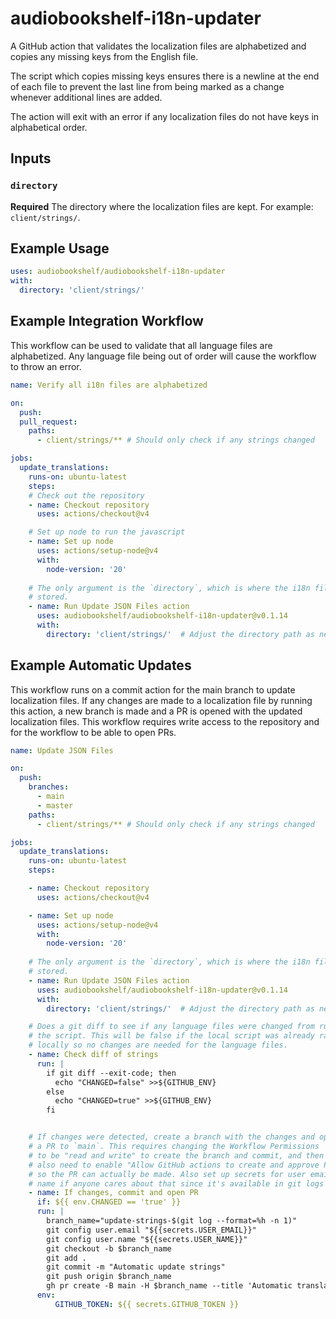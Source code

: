# audiobookshelf-i18n-updater
A GitHub action that validates the localization files are alphabetized and copies any missing keys from the English file.

The script which copies missing keys ensures there is a newline at the end of each file to prevent the last line from being marked as a change whenever additional lines are added.

The action will exit with an error if any localization files do not have keys in alphabetical order.

## Inputs

### `directory`

**Required** The directory where the localization files are kept. For example: `client/strings/`.

## Example Usage

```yaml
uses: audiobookshelf/audiobookshelf-i18n-updater
with:
  directory: 'client/strings/'
```

## Example Integration Workflow
This workflow can be used to validate that all language files are alphabetized.
Any language file being out of order will cause the workflow to throw an error.
```yaml
name: Verify all i18n files are alphabetized

on:
  push:
  pull_request:
    paths:
      - client/strings/** # Should only check if any strings changed

jobs:
  update_translations:
    runs-on: ubuntu-latest
    steps:
    # Check out the repository
    - name: Checkout repository
      uses: actions/checkout@v4

    # Set up node to run the javascript
    - name: Set up node
      uses: actions/setup-node@v4
      with:
        node-version: '20'
    
    # The only argument is the `directory`, which is where the i18n files are
    # stored.
    - name: Run Update JSON Files action
      uses: audiobookshelf/audiobookshelf-i18n-updater@v0.1.14
      with:
        directory: 'client/strings/'  # Adjust the directory path as needed
```

## Example Automatic Updates
This workflow runs on a commit action for the main branch to update localization files.
If any changes are made to a localization file by running this action, a new branch is made and a PR is opened with the updated localization files.
This workflow requires write access to the repository and for the workflow to be able to open PRs.

```yaml
name: Update JSON Files

on:
  push:
    branches:
      - main
      - master
    paths:
      - client/strings/** # Should only check if any strings changed

jobs:
  update_translations:
    runs-on: ubuntu-latest
    steps:

    - name: Checkout repository
      uses: actions/checkout@v4

    - name: Set up node
      uses: actions/setup-node@v4
      with:
        node-version: '20'
    
    # The only argument is the `directory`, which is where the i18n files are
    # stored.
    - name: Run Update JSON Files action
      uses: audiobookshelf/audiobookshelf-i18n-updater@v0.1.14
      with:
        directory: 'client/strings/'  # Adjust the directory path as needed

    # Does a git diff to see if any language files were changed from running
    # the script. This will be false if the local script was already ran
    # locally so no changes are needed for the language files.
    - name: Check diff of strings
      run: |
        if git diff --exit-code; then
          echo "CHANGED=false" >>${GITHUB_ENV}
        else
          echo "CHANGED=true" >>${GITHUB_ENV}
        fi


    # If changes were detected, create a branch with the changes and open
    # a PR to `main`. This requires changing the Workflow Permissions
    # to be "read and write" to create the branch and commit, and then
    # also need to enable "Allow GitHub actions to create and approve PR"
    # so the PR can actually be made. Also set up secrets for user email
    # name if anyone cares about that since it's available in git logs anyway.
    - name: If changes, commit and open PR
      if: ${{ env.CHANGED == 'true' }}
      run: |
        branch_name="update-strings-$(git log --format=%h -n 1)"
        git config user.email "${{secrets.USER_EMAIL}}"
        git config user.name "${{secrets.USER_NAME}}"
        git checkout -b $branch_name
        git add .
        git commit -m "Automatic update strings"
        git push origin $branch_name
        gh pr create -B main -H $branch_name --title 'Automatic translation updates' --body 'Created by GH Action. Can be ignored if there are other open translation PRs.'
      env:
          GITHUB_TOKEN: ${{ secrets.GITHUB_TOKEN }}
```
